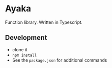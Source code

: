 # Ayaka

Function library.
Written in Typescript.

## Development

- clone it
- `npm install`
- See the `package.json` for additional commands

